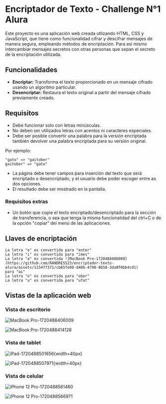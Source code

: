 # Encriptador de Texto - Challenge N°1 Alura

Este proyecto es una aplicación web creada utlizando HTML, CSS y JavaScript, que tiene como funcionalidad cifrar y descifrar mensajes de manera segura, empleando métodos de encriptación. Para así mismo intercambiar mensajes secretos con otras personas que sepan el secreto de la encriptación utilizada.

## Funcionalidades

- **Encriptar:** Transforma el texto proporcionado en un mensaje cifrado usando un algoritmo particular.
- **Desencriptar:** Restaura el texto original a partir del mensaje cifrado previamente creado.

## Requisitos

- Debe funcionar solo con letras minúsculas.
- No deben ser utilizados letras con acentos ni caracteres especiales.
- Debe ser posible convertir una palabra para la versión encriptada también devolver una palabra encriptada para su versión original.

Por ejemplo:

```
"gato" => "gaitober"
gaitober" => "gato"
```

- La página debe tener campos para inserción del texto que será encriptado o desencriptado, y el usuario debe poder escoger entre as dos opciones.
- El resultado debe ser mostrado en la pantalla.

### Requisitos extras

- Un botón que copie el texto encriptado/desencriptado para la sección de transferencia, o sea que tenga la misma funcionalidad del ctrl+C o de la opción "copiar" del menú de las aplicaciones.

## Llaves de encriptación

```
La letra "e" es convertida para "enter"
La letra "i" es convertida para "imes"
La letra "a" es convertida ![MacBook Pro-1720488406009](https://github.com/RANDRESS23/encriptador-texto-alura/assets/115477371/cb65fe98-d48b-4798-8b58-3da8f0bb4cd1)
para "ai"
La letra "o" es convertida para "ober"
La letra "u" es convertida para "ufat"
```

## Vistas de la aplicación web

### Vista de escritorio

![MacBook Pro-1720488406009](https://github.com/RANDRESS23/encriptador-texto-alura/assets/115477371/b6e4ba97-4ac7-428d-86a9-ad50cd84c035)

![MacBook Pro-1720488414128](https://github.com/RANDRESS23/encriptador-texto-alura/assets/115477371/587f066d-c1fe-4739-a880-b07180ca5920)

### Vista de tablet

![iPad-1720488501656](https://github.com/RANDRESS23/encriptador-texto-alura/assets/115477371/36fcc053-5127-4162-8b08-8684c13cdbf7){width=40px}

![iPad-1720488507971](https://github.com/RANDRESS23/encriptador-texto-alura/assets/115477371/da1a661c-0e18-45a4-8e0a-c398e74c6abd){width=40px}

### Vista de celular

![iPhone 12 Pro-1720488561460](https://github.com/RANDRESS23/encriptador-texto-alura/assets/115477371/47204ef0-0f0f-4399-9e82-55cc327f2894)

![iPhone 12 Pro-1720488566971](https://github.com/RANDRESS23/encriptador-texto-alura/assets/115477371/6e8c2512-62f8-4d5d-9f78-9f42da8b5d73)
